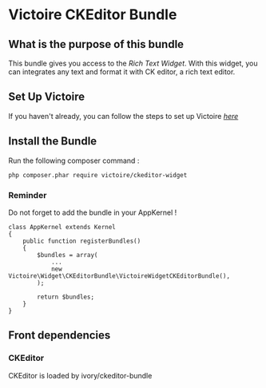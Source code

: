 Victoire CKEditor Bundle
============

## What is the purpose of this bundle

This bundle gives you access to the *Rich Text Widget*.
With this widget, you can integrates any text and format it with CK editor, a rich text editor.

## Set Up Victoire

If you haven't already, you can follow the steps to set up Victoire *[here](https://github.com/Victoire/victoire/blob/master/doc/setup.md)*

## Install the Bundle

Run the following composer command :

    php composer.phar require victoire/ckeditor-widget

### Reminder

Do not forget to add the bundle in your AppKernel !

    class AppKernel extends Kernel
    {
        public function registerBundles()
        {
            $bundles = array(
                ...
                new Victoire\Widget\CKEditorBundle\VictoireWidgetCKEditorBundle(),
            );

            return $bundles;
        }
    }

## Front dependencies

### CKEditor

CKEditor is loaded by ivory/ckeditor-bundle
